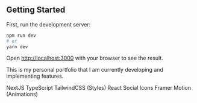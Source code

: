 ## Getting Started

First, run the development server:

```bash
npm run dev
# or
yarn dev
```

Open [http://localhost:3000](http://localhost:3000) with your browser to see the result.

This is my personal portfolio that I am currently developing and implementing features.

NextJS
TypeScript
TailwindCSS (Styles)
React Social Icons
Framer Motion (Animations)
